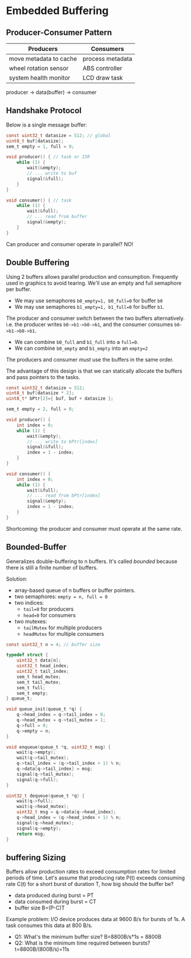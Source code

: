 # Embedded Buffering

## Producer-Consumer Pattern

| **Producers**          | **Consumers**    |
| ---------------------- | ---------------- |
| move metadata to cache | process metadata |
| wheel rotation sensor  | ABS controller   |
| system health monitor  | LCD draw task    |

producer -> data(buffer) -> consumer

## Handshake Protocol

Below is a single message buffer:

```c
const uint32_t datasize = 512; // global
uint8_t buf[datasize];
sem_t empty = 1, full = 0;

void producer() { // task or ISR
    while (1) {
        wait(&empty);
        // ... write to buf
        signal(&full);
    }
}

void consumer() { // task
    while (1) {
        wait(&full);
        // ... read from buffer
        signal(&empty);
    }
}
```

Can producer and consumer operate in parallel? NO!

## Double Buffering

Using 2 buffers allows parallel production and consumption.
Frequently used in graphics to avoid tearing.
We'll use an empty and full semaphore per buffer.

- We may use semaphores `b0_empty=1, b0_full=0` for buffer `b0`
- We may use semaphores `b1_empty=1, b1_full=0` for buffer `b1`.

The producer and consumer switch between the two buffers alternatively. i.e. the producer writes `b0->b1->b0->b1`, and the consumer consumes `b0->b1->b0->b1`.

- We can combine `b0_full` and `b1_full` into a `full=0`.
- We can combine `b0_empty` and `b1_empty` into an `empty=2`

The producers and consumer _must_ use the buffers in the same order.

The advantage of this design is that we can statically allocate the buffers and pass pointers to the tasks.

```c
const uint32_t datasize = 512;
uint8_t buf[datasize * 2];
uint8_t* bPtr[2]={ buf, buf + datasize };

sem_t empty = 2, full = 0;

void producer() {
    int index = 0;
    while (1) {
        wait(&empty);
        // ... write to bPtr[index]
        signal(&full);
        index = 1 - index;
    }
}

void consumer() {
    int index = 0;
    while (1) {
        wait(&full);
        // ... read from bPtr[index]
        signal(&empty);
        index = 1 - index;
    }
}
```

Shortcoming: the producer and consumer must operate at the same rate.

## Bounded-Buffer

Generalizes double-buffering to n buffers.
It's called _bounded_ because there is still a finite number of buffers.

Solution:

- array-based queue of n buffers or buffer pointers.
- two semaphores: `empty = n, full = 0`
- two indices:
  - `tail=0` for producers
  - `head=0` for consumers
- two mutexes:
  - `tailMutex` for multiple producers
  - `headMutex` for multiple consumers

```c
const uint32_t n = 4; // buffer size

typedef struct {
    uint32_t data[n];
    uint32_t head_index;
    uint32_t tail_index;
    sem_t head_mutex;
    sem_t tail_mutex;
    sem_t full;
    sem_t empty;
} queue_t;

void queue_init(queue_t *q) {
    q->head_index = q->tail_index = 0;
    q->head_mutex = q->tail_mutex = 1;
    q->full = 0;
    q->empty = n;
}

void enqueue(queue_t *q, uint32_t msg) {
    wait(q->empty);
    wait(q->tail_mutex);
    q->tail_index = (q->tail_index + 1) % n;
    q->data[q->tail_index] = msg;
    signal(q->tail_mutex);
    signal(q->full);
}

uint32_t dequeue(queue_t *q) {
    wait(q->full);
    wait(q->head_mutex);
    uint32_t msg = q->data[q->head_index];
    q->head_index = (q->head_index + 1) % n;
    signal(q->head_mutex);
    signal(q->empty);
    return msg;
}
```

## buffering Sizing

Buffers allow production rates to exceed consumption rates for limited periods of time.
Let's assume that producing rate P(t) exceeds consuming rate C(t) for a short burst of duration T, how big should the buffer be?

- data produced during burst = PT
- data consumed during burst = CT
- buffer size B=(P-C)T

Example problem: I/O device produces data at 9600 B/s for bursts of 1s.
A task consumes this data at 800 B/s.

- Q1: What's the minimum buffer size? B=8800B/s*1s = 8800B
- Q2: What is the minimum time required between bursts? t=8800B/(800B/s)=11s

